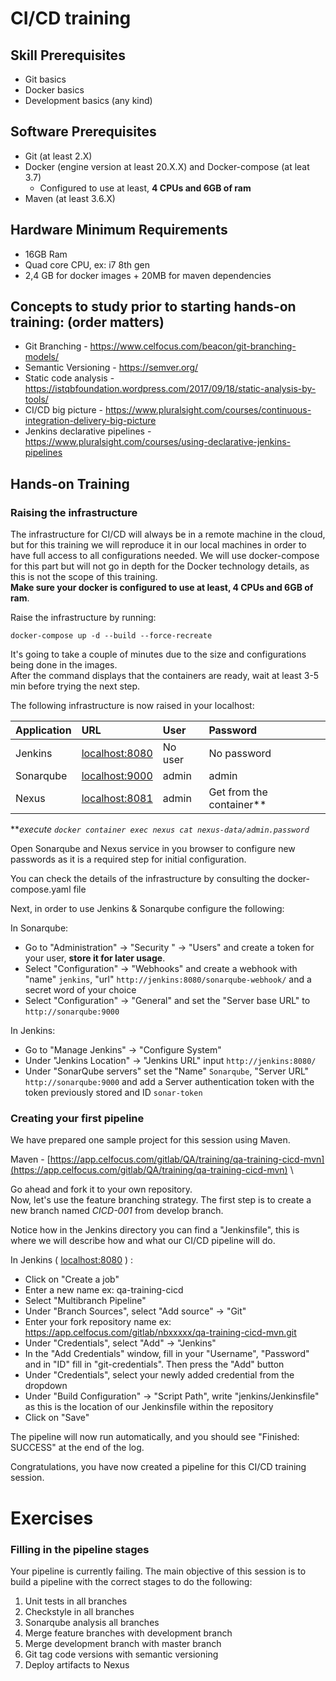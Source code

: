 # CI/CD training

## Skill Prerequisites
 * Git basics
 * Docker basics
 * Development basics (any kind)

## Software Prerequisites
 * Git (at least 2.X)
 * Docker (engine version at least 20.X.X) and Docker-compose (at leat 3.7) 
    * Configured to use at least, **4 CPUs and 6GB of ram**
 * Maven (at least 3.6.X)

## Hardware Minimum Requirements
 * 16GB Ram
 * Quad core CPU, ex: i7 8th gen
 * 2,4 GB for docker images + 20MB for maven dependencies

## Concepts to study prior to starting hands-on training: **(order matters)**
 * Git Branching - https://www.celfocus.com/beacon/git-branching-models/
 * Semantic Versioning - https://semver.org/
 * Static code analysis - https://istqbfoundation.wordpress.com/2017/09/18/static-analysis-by-tools/
 * CI/CD big picture - https://www.pluralsight.com/courses/continuous-integration-delivery-big-picture
 * Jenkins declarative pipelines - https://www.pluralsight.com/courses/using-declarative-jenkins-pipelines

## Hands-on Training
### Raising the infrastructure

The infrastructure for CI/CD will always be in a remote machine in the cloud, but for this training we will reproduce it in our local machines in order to have full access to all configurations needed. We will use docker-compose for this part but will not go in depth for the Docker technology details, as this is not the scope of this training.\
**Make sure your docker is configured to use at least, 4 CPUs and 6GB of ram**.

Raise the infrastructure by running:

```docker-compose up -d --build --force-recreate```

It's going to take a couple of minutes due to the size and configurations being done in the images.\
After the command displays that the containers are ready, wait at least 3-5 min before trying the next step.

The following infrastructure is now raised in your localhost:

| Application | URL                                     | User    | Password                   |
|:-----------|:----------------------------------------|:--------|:---------------------------|
| Jenkins    | [localhost:8080](http://localhost:8080) | No user | No password                |
| Sonarqube  | [localhost:9000](http://localhost:9000) | admin   | admin                      |
| Nexus      | [localhost:8081](http://localhost:8081) | admin   | Get from the container**   |

***execute ```docker container exec nexus cat nexus-data/admin.password```*

Open Sonarqube and Nexus service in you browser to configure new passwords as it is a required step for initial configuration.

You can check the details of the infrastructure by consulting the docker-compose.yaml file

Next, in order to use Jenkins & Sonarqube configure the following:

In Sonarqube:
 * Go to "Administration" -> "Security " -> "Users" and create a token for your user, **store it for later usage**.
 * Select "Configuration" -> "Webhooks" and create a webhook with "name" ```jenkins```, "url" ```http://jenkins:8080/sonarqube-webhook/``` and a secret word of your choice
 * Select "Configuration" -> "General" and set the "Server base URL" to ```http://sonarqube:9000```

In Jenkins:
 * Go to "Manage Jenkins" -> "Configure System"
 * Under "Jenkins Location" -> "Jenkins URL" input ```http://jenkins:8080/```
 * Under "SonarQube servers" set the "Name" ```Sonarqube```, "Server URL" ```http://sonarqube:9000``` and add a Server authentication token with the token previously stored and ID ```sonar-token```

### Creating your first pipeline

We have prepared one sample project for this session using Maven.

Maven - [https://app.celfocus.com/gitlab/QA/training/qa-training-cicd-mvn](https://app.celfocus.com/gitlab/QA/training/qa-training-cicd-mvn) \

Go ahead and fork it to your own repository.\
Now, let's use the feature branching strategy. The first step is to create a new branch named *CICD-001* from develop branch.

Notice how in the Jenkins directory you can find a "Jenkinsfile", this is where we will describe how and what our CI/CD pipeline will do.

In Jenkins ( [localhost:8080](http://localhost:8080) ) :
 * Click on "Create a job"
 * Enter a new name ex: qa-training-cicd
 * Select "Multibranch Pipeline"
 * Under "Branch Sources", select "Add source" -> "Git"
 * Enter your fork repository name ex: https://app.celfocus.com/gitlab/nbxxxxx/qa-training-cicd-mvn.git
 * Under "Credentials", select "Add" -> "Jenkins"
 * In the "Add Credentials" window, fill in your "Username", "Password" and in "ID" fill in "git-credentials". Then press the "Add" button
 * Under "Credentials", select your newly added credential from the dropdown
 * Under "Build Configuration" -> "Script Path", write "jenkins/Jenkinsfile" as this is the location of our Jenkinsfile within the repository
 * Click on "Save"

The pipeline will now run automatically, and you should see "Finished: SUCCESS" at the end of the log.

Congratulations, you have now created a pipeline for this CI/CD training session.

# Exercises
### Filling in the pipeline stages

Your pipeline is currently failing. The main objective of this session is to build a pipeline with the correct stages to do the following:
 1. Unit tests in all branches
 2. Checkstyle in all branches
 3. Sonarqube analysis all branches
 4. Merge feature branches with development branch
 5. Merge development branch with master branch
 6. Git tag code versions with semantic versioning
 7. Deploy artifacts to Nexus
